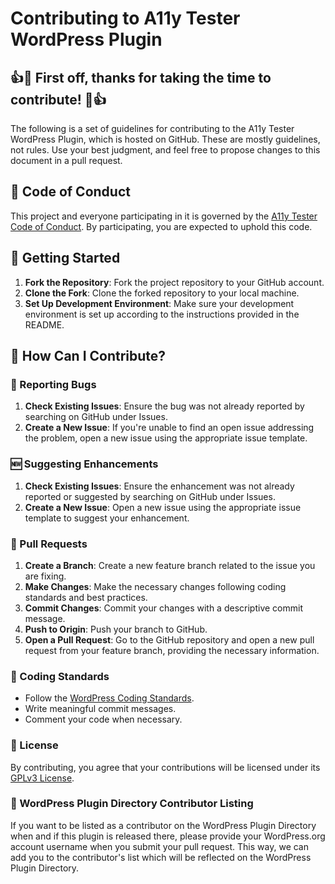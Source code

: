 # Contributing to A11y Tester WordPress Plugin

## 👍🎉 First off, thanks for taking the time to contribute! 🎉👍

The following is a set of guidelines for contributing to the A11y Tester WordPress Plugin, which is hosted on GitHub. These are mostly guidelines, not rules. Use your best judgment, and feel free to propose changes to this document in a pull request.

## 🌳 Code of Conduct

This project and everyone participating in it is governed by the [A11y Tester Code of Conduct](./CODE_OF_CONDUCT.md). By participating, you are expected to uphold this code.

## 🚀 Getting Started

1. **Fork the Repository**: Fork the project repository to your GitHub account.
1. **Clone the Fork**: Clone the forked repository to your local machine.
1. **Set Up Development Environment**: Make sure your development environment is set up according to the instructions provided in the README.

## 🌟 How Can I Contribute?

### 🐞 Reporting Bugs

1. **Check Existing Issues**: Ensure the bug was not already reported by searching on GitHub under Issues.
1. **Create a New Issue**: If you're unable to find an open issue addressing the problem, open a new issue using the appropriate issue template.

### 🆕 Suggesting Enhancements

1. **Check Existing Issues**: Ensure the enhancement was not already reported or suggested by searching on GitHub under Issues.
1. **Create a New Issue**: Open a new issue using the appropriate issue template to suggest your enhancement.

### 📜 Pull Requests

1. **Create a Branch**: Create a new feature branch related to the issue you are fixing.
1. **Make Changes**: Make the necessary changes following coding standards and best practices.
1. **Commit Changes**: Commit your changes with a descriptive commit message.
1. **Push to Origin**: Push your branch to GitHub.
1. **Open a Pull Request**: Go to the GitHub repository and open a new pull request from your feature branch, providing the necessary information.

### 🎨 Coding Standards

-   Follow the [WordPress Coding Standards](https://developer.wordpress.org/coding-standards/).
-   Write meaningful commit messages.
-   Comment your code when necessary.

### 📃 License

By contributing, you agree that your contributions will be licensed under its [GPLv3 License](./LICENSE).

### 📜 WordPress Plugin Directory Contributor Listing

If you want to be listed as a contributor on the WordPress Plugin Directory when and if this plugin is released there, please provide your WordPress.org account username when you submit your pull request. This way, we can add you to the contributor's list which will be reflected on the WordPress Plugin Directory.
